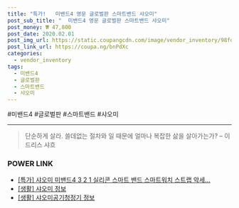```yaml
--- 
title: "특가!   미밴드4 영문 글로벌판 스마트밴드 샤오미" 
post_sub_title: "  미밴드4 영문 글로벌판 스마트밴드 샤오미" 
post_money: ₩ 47,800 
post_date: 2020.02.01 
post_img_url: https://static.coupangcdn.com/image/vendor_inventory/98fd/f03c3ab8cf933be133f66c967216c1e9fdfd982b96737acdb758677765a7.jpg 
post_link_url: https://coupa.ng/bnPdXc 
categories: 
  - vendor_inventory 
tags: 
  - 미밴드4 
  - 글로벌판 
  - 스마트밴드 
  - 샤오미 
--- 
```

  #미밴드4 #글로벌판 #스마트밴드 #샤오미 
<hr> 

> 단순하게 살라. 쓸데없는 절차와 일 때문에 얼마나 복잡한 삶을 살아가는가? – 이드리스 샤흐 


### POWER LINK

* <a href="https://blog.naver.com/santokki14/221792572639" target="_blank">[특가] 샤오미 미밴드4 3 2 1 실리콘 스마트 밴드 스마트워치 스트랩 악세...</a>
* <a href="https://blog.naver.com/sakai111/221761233967" target="_blank"> [생활] 샤오미 정보 </a>
* <a href="https://blog.naver.com/santokki14/221773998816" target="_blank"> [생활] 샤오미공기청정기 정보 </a>
